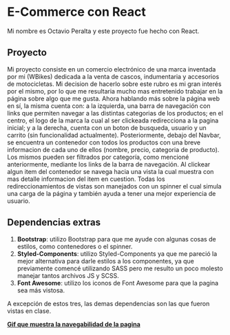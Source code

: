 # E-Commerce con React

Mi nombre es Octavio Peralta y este proyecto fue hecho con React.

## Proyecto

Mi proyecto consiste en un comercio electrónico de una marca inventada por mi (WBikes) dedicada a la venta de cascos, indumentaria y accesorios de motocicletas. Mi decision de hacerlo sobre este rubro es mi gran interés por el mismo, por lo que me resultaria mucho mas entretenido trabajar en la página sobre algo que me gusta. Ahora hablando más sobre la página web en sí, la misma cuenta con: a la izquierda, una barra de navegación con links que permiten navegar a las distintas categorias de los productos; en el centro, el logo de la marca la cual al ser clickeada redirecciona a la pagina inicial; y a la derecha, cuenta con un boton de busqueda, usuario y un carrito (sin funcionalidad actualmente).
Posteriormente, debajo del Navbar, se encuentra un contenedor con todos los productos con una breve informacion de cada uno de ellos (nombre, precio, categoria de producto). Los mismos pueden ser filtrados por categoría, como mencioné anteriormente, mediante los links de la barra de navegación. Al clickear algun item del contenedor se navega hacia una vista la cual muestra con mas detalle informacion del item en cuestion. Todas los redireccionamientos de vistas son manejados con un spinner el cual simula una carga de la página y también ayuda a tener una mejor experiencia de usuario.

## Dependencias extras

1. **Bootstrap**: utilizo Bootstrap para que me ayude con algunas cosas de estilos, como contenedores o el spinner.
2. **Styled-Components**: utilizo Styled-Components ya que me pareció la mejor alternativa para darle estilos a los componentes, ya que previamente comencé utilizando SASS pero me resulto un poco molesto manejar tantos archivos JS y SCSS.
3. **Font Awesome**: utilizo los iconos de Font Awesome para que la pagina sea más vistosa.

A excepción de estos tres, las demas dependencias son las que fueron vistas en clase.

[**Gif que muestra la navegabilidad de la pagina**](https://imgur.com/a/VZW6Yty)
